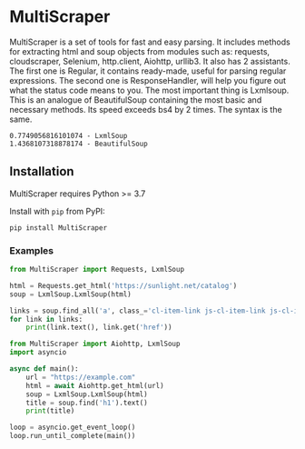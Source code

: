 # MultiScraper
MultiScraper is a set of tools for fast and easy parsing. It includes methods for extracting html and soup objects from modules such as: requests, cloudscraper, Selenium, http.client, Aiohttp, urllib3. It also has 2 assistants. The first one is Regular, it contains ready-made, useful for parsing regular expressions. The second one is ResponseHandler, will help you figure out what the status code means to you. The most important thing is Lxmlsoup. This is an analogue of BeautifulSoup containing the most basic and necessary methods. Its speed exceeds bs4 by 2 times. The syntax is the same.

```
0.7749056816101074 - LxmlSoup
1.4368107318878174 - BeautifulSoup
```
## Installation

MultiScraper requires Python >= 3.7

Install with `pip` from PyPI:

```
pip install MultiScraper
```

### Examples

```python
from MultiScraper import Requests, LxmlSoup

html = Requests.get_html('https://sunlight.net/catalog')
soup = LxmlSoup.LxmlSoup(html)

links = soup.find_all('a', class_='cl-item-link js-cl-item-link js-cl-item-root-link')
for link in links:
    print(link.text(), link.get('href'))
```

```python
from MultiScraper import Aiohttp, LxmlSoup
import asyncio

async def main():
    url = "https://example.com"  
    html = await Aiohttp.get_html(url)
    soup = LxmlSoup.LxmlSoup(html)  
    title = soup.find('h1').text()
    print(title)

loop = asyncio.get_event_loop()
loop.run_until_complete(main())
```
